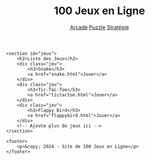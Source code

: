 <!DOCTYPE html>
<html lang="fr">
<head>
    <meta charset="UTF-8">
    <meta name="viewport" content="width=device-width, initial-scale=1.0">
    <title>100 Jeux en Ligne</title>
    <link rel="stylesheet" href="style.css">
</head>
<body>
    <header>
        <h1>100 Jeux en Ligne</h1>
        <nav>
            <a href="#arcade">Arcade</a>
            <a href="#puzzle">Puzzle</a>
            <a href="#stratégie">Stratégie</a>
        </nav>
    </header>

    <section id="jeux">
        <h2>Liste des Jeux</h2>
        <div class="jeu">
            <h3>Snake</h3>
            <a href="snake.html">Jouer</a>
        </div>
        <div class="jeu">
            <h3>Tic-Tac-Toe</h3>
            <a href="tictactoe.html">Jouer</a>
        </div>
        <div class="jeu">
            <h3>Flappy Bird</h3>
            <a href="flappybird.html">Jouer</a>
        </div>
        <!-- Ajoute plus de jeux ici -->
    </section>

    <footer>
        <p>&copy; 2024 - Site de 100 Jeux en Ligne</p>
    </footer>
</body>
</html>
